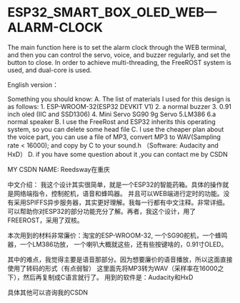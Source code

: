 # ESP32_SMART_BOX_OLED_WEB—ALARM-CLOCK
The main function here is to set the alarm clock through the WEB terminal, and then you can control the servo, voice, and buzzer regularly, and set the button to close. In order to achieve multi-threading, the FreeROST system is used, and dual-core is used.

English version：

Something you should know:
A. The list of materials I used for this design is as follows:
	1. ESP-WROOM-32(ESP32 DEVKIT V1)
	2. a normal buzzer
	3. 0.91 inch oled (IIC and SSD1306)
	4. Mini Servo SG90 9g Servo 
	5.LM386
	6.a normal speaker
B. I use the FreeRost and ESP32 inherits this operating system, so you can delete some head file
C. I use the cheaper plan about the voice part, you can use a file of MP3, convert MP3 to WAV(Sampling rate < 16000);
    and copy by C to your sound.h
  （Software: Audacity and HxD）
D. if you have some question about it ,you can contact me by CSDN

MY CSDN NAME: Reedsway在重庆


中文介绍：
我这个设计其实很简单，就是一个ESP32的智能药箱。具体的操作就是网络端指令，控制舵机，语音和蜂鸣器。
并且可以WEB端进行定时的功能。没有采用SPIFFS异步服务器，其实更好理解。我每一行都有中文注释。非常详细。
可以帮助你对ESP32的部分功能充分了解。再者，我这个设计，用了FREEROST，采用了双核。

本次用到的材料非常廉价：淘宝的ESP-WROOM-32, 一个SG90舵机，一个蜂鸣器，一个LM386功放，
一个喇叭大概就这些，还有些按键啥的，0.91寸OLED。

其中的难点，我觉得主要是语音那部分。因为想要廉价的语音播放，所以这面直接使用了转码的形式（有点弱智）
这里面先将MP3转为WAV（采样率在16000之下），然后再复制成C语言就行了。
用到的软件是：Audacity和HxD

具体其他可以咨询我的CSDN
